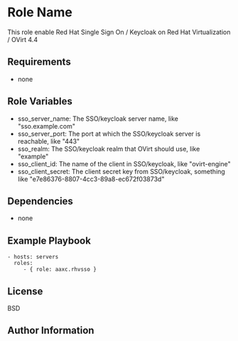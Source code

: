 Role Name
=========

This role enable Red Hat Single Sign On / Keycloak on Red Hat Virtualization / OVirt 4.4

Requirements
------------

- none

Role Variables
--------------

- sso_server_name:   The SSO/keycloak server name, like "sso.example.com"
- sso_server_port:   The port at which the SSO/keycloak server is reachable, like "443"
- sso_realm:         The SSO/keycloak realm that OVirt should use, like "example"
- sso_client_id:     The name of the client in SSO/keycloak, like "ovirt-engine"
- sso_client_secret: The client secret key from SSO/keycloak, something like "e7e86376-8807-4cc3-89a8-ec672f03873d"

Dependencies
------------
- none

Example Playbook
----------------

    - hosts: servers
      roles:
         - { role: aaxc.rhvsso }

License
-------

BSD

Author Information
------------------

